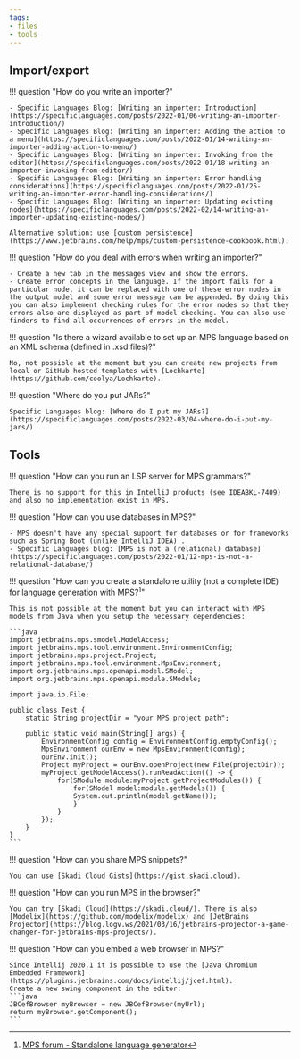 ```yaml
---
tags:
- files
- tools
---
```


## Import/export

!!! question "How do you write an importer?"

    - Specific Languages Blog: [Writing an importer: Introduction](https://specificlanguages.com/posts/2022-01/06-writing-an-importer-introduction/)
    - Specific Languages Blog: [Writing an importer: Adding the action to a menu](https://specificlanguages.com/posts/2022-01/14-writing-an-importer-adding-action-to-menu/)
    - Specific Languages Blog: [Writing an importer: Invoking from the editor](https://specificlanguages.com/posts/2022-01/18-writing-an-importer-invoking-from-editor/)
    - Specific Languages Blog: [Writing an importer: Error handling considerations](https://specificlanguages.com/posts/2022-01/25-writing-an-importer-error-handling-considerations/)
    - Specific Languages Blog: [Writing an importer: Updating existing nodes](https://specificlanguages.com/posts/2022-02/14-writing-an-importer-updating-existing-nodes/)

    Alternative solution: use [custom persistence](https://www.jetbrains.com/help/mps/custom-persistence-cookbook.html).

!!! question "How do you deal with errors when writing an importer?"

    - Create a new tab in the messages view and show the errors.
    - Create error concepts in the language. If the import fails for a particular node, it can be replaced with one of these error nodes in the output model and some error message can be appended. By doing this you can also implement checking rules for the error nodes so that they errors also are displayed as part of model checking. You can also use finders to find all occurrences of errors in the model.

!!! question "Is there a wizard available to set up an MPS language based on an XML schema (defined in .xsd files)?"

    No, not possible at the moment but you can create new projects from local or GitHub hosted templates with [Lochkarte](https://github.com/coolya/Lochkarte).

!!! question "Where do you put JARs?"
    
    Specific Languages blog: [Where do I put my JARs?](https://specificlanguages.com/posts/2022-03/04-where-do-i-put-my-jars/)

## Tools

!!! question "How can you run an LSP server for MPS grammars?"

    There is no support for this in IntelliJ products (see IDEABKL-7409) and also no implementation exist in MPS.

!!! question "How can you use databases in MPS?"

    - MPS doesn't have any special support for databases or for frameworks such as Spring Boot (unlike IntelliJ IDEA) .
    - Specific Languages blog: [MPS is not a (relational) database](https://specificlanguages.com/posts/2022-01/12-mps-is-not-a-relational-database/)

!!! question "How can you create a standalone utility (not a complete IDE) for language generation with MPS?[^2]"

    This is not possible at the moment but you can interact with MPS models from Java when you setup the necessary dependencies:

    ```java
    import jetbrains.mps.smodel.ModelAccess;
    import jetbrains.mps.tool.environment.EnvironmentConfig;
    import jetbrains.mps.project.Project;
    import jetbrains.mps.tool.environment.MpsEnvironment;
    import org.jetbrains.mps.openapi.model.SModel;
    import org.jetbrains.mps.openapi.module.SModule;
    
    import java.io.File;
    
    public class Test {
        static String projectDir = "your MPS project path";
    
        public static void main(String[] args) {
            EnvironmentConfig config = EnvironmentConfig.emptyConfig();
            MpsEnvironment ourEnv = new MpsEnvironment(config);
            ourEnv.init();
            Project myProject = ourEnv.openProject(new File(projectDir));
            myProject.getModelAccess().runReadAction(() -> {
                for(SModule module:myProject.getProjectModules()) {
                    for(SModel model:module.getModels()) {
                    System.out.println(model.getName());
                    }
                }
            });
        }
    }
    ```

!!! question "How can you share MPS snippets?"

    You can use [Skadi Cloud Gists](https://gist.skadi.cloud).

!!! question "How can you run MPS in the browser?"

    You can try [Skadi Cloud](https://skadi.cloud/). There is also [Modelix](https://github.com/modelix/modelix) and [JetBrains Projector](https://blog.logv.ws/2021/03/16/jetbrains-projector-a-game-changer-for-jetbrains-mps-projects/).

!!! question "How can you embed a web browser in MPS?"

    Since Intellij 2020.1 it is possible to use the [Java Chromium Embedded Framework](https://plugins.jetbrains.com/docs/intellij/jcef.html).
    Create a new swing component in the editor:
    ```java
    JBCefBrowser myBrowser = new JBCefBrowser(myUrl);
    return myBrowser.getComponent();
    ```
 [^1]:[MPS forum - How to migrate existing data into MPS?](https://mps-support.jetbrains.com/hc/en-us/community/posts/360010855700-How-to-migrate-existing-data-into-MPS-)
[^2]:[MPS forum - Standalone language generator](https://mps-support.jetbrains.com/hc/en-us/community/posts/360006153579-Standalone-language-generator)